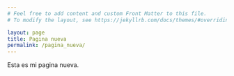 ```yaml
---
# Feel free to add content and custom Front Matter to this file.
# To modify the layout, see https://jekyllrb.com/docs/themes/#overriding-theme-defaults

layout: page
title: Pagina nueva
permalink: /pagina_nueva/
---
```


Esta es mi pagina nueva.
